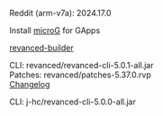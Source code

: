 Reddit (arm-v7a): 2024.17.0  

Install [microG](https://github.com/ReVanced/GmsCore/releases) for GApps  

[revanced-builder](https://github.com/geologically/revanced-builder)
  
CLI: revanced/revanced-cli-5.0.1-all.jar  
Patches: revanced/patches-5.37.0.rvp  
[Changelog](https://github.com/revanced/revanced-patches/releases/tag/v5.37.0)

CLI: j-hc/revanced-cli-5.0.0-all.jar    

